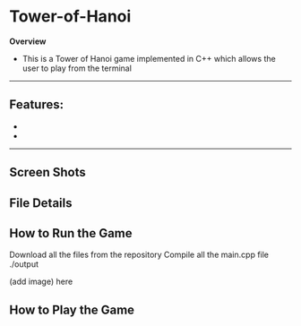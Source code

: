 # Tower-of-Hanoi
**Overview**
- This is a Tower of Hanoi game implemented in C++ which allows the user to play from the terminal
----
**Features**:
-
-
-
----

## Screen Shots

## File Details



## How to Run the Game
Download all the files from the repository
Compile all the main.cpp file
./output

(add image) here

## How to Play the Game

